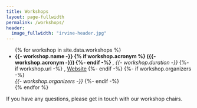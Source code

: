 ```yaml
---
title: Workshops
layout: page-fullwidth
permalink: /workshops/
header:
  image_fullwidth: "irvine-header.jpg"
---
```


<ul>
{% for workshop in site.data.workshops %}
    <li>
    <b>
        {{- workshop.name -}}
        {% if workshop.acronym %}
            ({{- workshop.acronym -}})
        {%- endif -%}
    </b>, <i>{{- workshop.duration -}}</i>
    {%- if workshop.url -%}
    , <a href="{{ workshop.url }}">Website</a>
    {%- endif -%}
    {%- if workshop.organizers -%}
    <br>
    <i>
        {{- workshop.organizers -}}
    </i>
    {%- endif -%}
    </li>
{% endfor %}
</ul>

If you have any questions, please get in touch with our workshop chairs.
